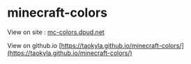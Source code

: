 # minecraft-colors

View on site : [mc-colors.dpud.net](https://mc-colors.dpud.net/)

View on github.io [https://taokyla.github.io/minecraft-colors/](https://taokyla.github.io/minecraft-colors/)
